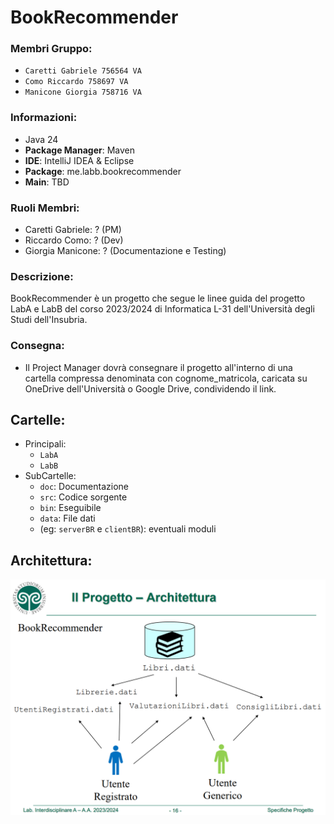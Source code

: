 # BookRecommender

### Membri Gruppo:
- `Caretti Gabriele 756564 VA`
- `Como Riccardo 758697 VA`
- `Manicone Giorgia 758716 VA`

### Informazioni:
- Java 24
- **Package Manager**: Maven
- **IDE**: IntelliJ IDEA & Eclipse
- **Package**: me.labb.bookrecommender
- **Main**: TBD

### Ruoli Membri:
- Caretti Gabriele: ? (PM)
- Riccardo Como: ? (Dev)
- Giorgia Manicone: ? (Documentazione e Testing)

### Descrizione:
BookRecommender è un progetto che segue le linee guida del progetto
LabA e LabB del corso 2023/2024 di Informatica L-31 dell'Università degli Studi dell'Insubria.

### Consegna:
- Il Project Manager dovrà consegnare il progetto all'interno di una cartella compressa denominata con cognome_matricola, caricata su OneDrive dell'Università o Google Drive, condividendo il link.

## Cartelle:
- Principali: 
  - `LabA`
  - `LabB`
- SubCartelle:
  - `doc`: Documentazione
  - `src`: Codice sorgente
  - `bin`: Eseguibile
  - `data`: File dati
  - (eg: `serverBR` e `clientBR`): eventuali moduli

## Architettura:
![img.png](LabA/img/img.png)